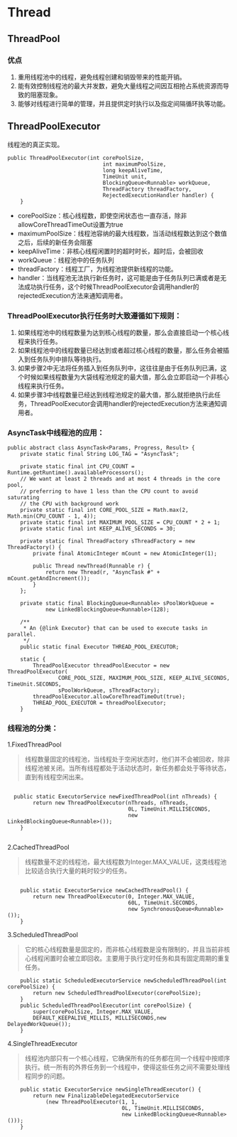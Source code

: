 # Thread

## ThreadPool
### 优点
1. 重用线程池中的线程，避免线程创建和销毁带来的性能开销。
2. 能有效控制线程池的最大并发数，避免大量线程之间因互相抢占系统资源而导致的阻塞现象。
3. 能够对线程进行简单的管理，并且提供定时执行以及指定间隔循环执等功能。

## ThreadPoolExecutor
线程池的真正实现。


``` 
public ThreadPoolExecutor(int corePoolSize,
                              int maximumPoolSize,
                              long keepAliveTime,
                              TimeUnit unit,
                              BlockingQueue<Runnable> workQueue,
                              ThreadFactory threadFactory,
                              RejectedExecutionHandler handler) {
    }
```

* corePoolSize：核心线程数，即使空闲状态也一直存活，除非allowCoreThreadTimeOut设置为true
* maximumPoolSize：线程池容纳的最大线程数，当活动线程数达到这个数值之后，后续的新任务会阻塞
* keepAliveTime：非核心线程闲置时的超时时长，超时后，会被回收
* workQueue：线程池中的任务队列
* threadFactory：线程工厂，为线程池提供新线程的功能。
* handler：当线程池无法执行新任务时，这可能是由于任务队列已满或者是无法成功执行任务，这个时候ThreadPoolExecutor会调用handler的rejectedExecution方法来通知调用者。

### ThreadPoolExecutor执行任务时大致遵循如下规则：

1. 如果线程池中的线程数量为达到核心线程的数量，那么会直接启动一个核心线程来执行任务。
2. 如果线程池中的线程数量已经达到或者超过核心线程的数量，那么任务会被插入到任务队列中排队等待执行。
3. 如果步骤2中无法将任务插入到任务队列中，这往往是由于任务队列已满，这个时候如果线程数量为大袋线程池规定的最大值，那么会立即启动一个非核心线程来执行任务。
4. 如果步骤3中线程数量已经达到线程池规定的最大值，那么就拒绝执行此任务，ThreadPoolExecutor会调用handler的rejectedExecution方法来通知调用者。

### AsyncTask中线程池的应用：

```
public abstract class AsyncTask<Params, Progress, Result> {
    private static final String LOG_TAG = "AsyncTask";

    private static final int CPU_COUNT = Runtime.getRuntime().availableProcessors();
    // We want at least 2 threads and at most 4 threads in the core pool,
    // preferring to have 1 less than the CPU count to avoid saturating
    // the CPU with background work
    private static final int CORE_POOL_SIZE = Math.max(2, Math.min(CPU_COUNT - 1, 4));
    private static final int MAXIMUM_POOL_SIZE = CPU_COUNT * 2 + 1;
    private static final int KEEP_ALIVE_SECONDS = 30;

    private static final ThreadFactory sThreadFactory = new ThreadFactory() {
        private final AtomicInteger mCount = new AtomicInteger(1);

        public Thread newThread(Runnable r) {
            return new Thread(r, "AsyncTask #" + mCount.getAndIncrement());
        }
    };

    private static final BlockingQueue<Runnable> sPoolWorkQueue =
            new LinkedBlockingQueue<Runnable>(128);

    /**
     * An {@link Executor} that can be used to execute tasks in parallel.
     */
    public static final Executor THREAD_POOL_EXECUTOR;

    static {
        ThreadPoolExecutor threadPoolExecutor = new ThreadPoolExecutor(
                CORE_POOL_SIZE, MAXIMUM_POOL_SIZE, KEEP_ALIVE_SECONDS, TimeUnit.SECONDS,
                sPoolWorkQueue, sThreadFactory);
        threadPoolExecutor.allowCoreThreadTimeOut(true);
        THREAD_POOL_EXECUTOR = threadPoolExecutor;
    }

```

### 线程池的分类：

1.FixedThreadPool

> 线程数量固定的线程池，当线程处于空闲状态时，他们并不会被回收，除非线程池被关闭。当所有线程都处于活动状态时，新任务都会处于等待状态，直到有线程空闲出来。

```

  public static ExecutorService newFixedThreadPool(int nThreads) {
        return new ThreadPoolExecutor(nThreads, nThreads,
                                      0L, TimeUnit.MILLISECONDS,
                                      new LinkedBlockingQueue<Runnable>());
    } 
    
```


2.CachedThreadPool
>线程数量不定的线程池，最大线程数为Integer.MAX_VALUE，这类线程池比较适合执行大量的耗时较少的任务。

```

    public static ExecutorService newCachedThreadPool() {
        return new ThreadPoolExecutor(0, Integer.MAX_VALUE,
                                      60L, TimeUnit.SECONDS,
                                      new SynchronousQueue<Runnable>());
    }
```

3.ScheduledThreadPool

>它的核心线程数量是固定的，而非核心线程数是没有限制的，并且当前非核心线程闲置时会被立即回收。主要用于执行定时任务和具有固定周期的重复任务。

```
    public static ScheduledExecutorService newScheduledThreadPool(int corePoolSize) {
        return new ScheduledThreadPoolExecutor(corePoolSize);
    }
    public ScheduledThreadPoolExecutor(int corePoolSize) {
        super(corePoolSize, Integer.MAX_VALUE,
        DEFAULT_KEEPALIVE_MILLIS, MILLISECONDS,new DelayedWorkQueue());
    }
```

4.SingleThreadExecutor
>线程池内部只有一个核心线程，它确保所有的任务都在同一个线程中按顺序执行。统一所有的外界任务到一个线程中，使得这些任务之间不需要处理线程同步的问题。

```
    public static ExecutorService newSingleThreadExecutor() {
        return new FinalizableDelegatedExecutorService
            (new ThreadPoolExecutor(1, 1,
                                    0L, TimeUnit.MILLISECONDS,
                                    new LinkedBlockingQueue<Runnable>()));
    }
```